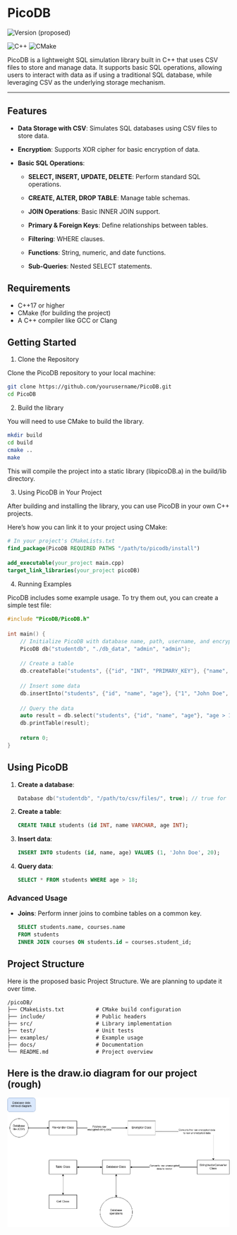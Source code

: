 # PicoDB
![Version](https://img.shields.io/badge/version-1.0.0-brightgreen) (proposed)



![C++](https://img.shields.io/badge/language-C%2B%2B-blue)
![CMake](https://img.shields.io/badge/build-CMake-brightgreen)




PicoDB is a lightweight SQL simulation library built in C++ that uses CSV files to store and manage data. It supports basic SQL operations, allowing users to interact with data as if using a traditional SQL database, while leveraging CSV as the underlying storage mechanism.

---

## Features

- **Data Storage with CSV**: Simulates SQL databases using CSV files to store data.


- **Encryption**: Supports XOR cipher for basic encryption of data.


- **Basic SQL Operations**:

  - **SELECT, INSERT, UPDATE, DELETE**: Perform standard SQL operations.

  - **CREATE, ALTER, DROP TABLE**: Manage table schemas.

  - **JOIN Operations**: Basic INNER JOIN support.

  - **Primary & Foreign Keys**: Define relationships between tables.

  - **Filtering**: WHERE clauses.

  - **Functions**: String, numeric, and date functions.

  - **Sub-Queries**: Nested SELECT statements.

## Requirements
- C++17 or higher
- CMake (for building the project)
- A C++ compiler like GCC or Clang


## Getting Started
1. Clone the Repository

Clone the PicoDB repository to your local machine:

```bash
git clone https://github.com/yourusername/PicoDB.git
cd PicoDB
```

2. Build the library

You will need to use CMake to build the library.

```bash
mkdir build
cd build
cmake ..
make
```

This will compile the project into a static library (libpicoDB.a) in the build/lib directory.

3. Using PicoDB in Your Project

After building and installing the library, you can use PicoDB in your own C++ projects.

Here’s how you can link it to your project using CMake:

```cmake
# In your project's CMakeLists.txt
find_package(PicoDB REQUIRED PATHS "/path/to/picodb/install")

add_executable(your_project main.cpp)
target_link_libraries(your_project picoDB)
```

4. Running Examples

PicoDB includes some example usage. To try them out, you can create a simple test file:

```cpp
#include "PicoDB/PicoDB.h"

int main() {
    // Initialize PicoDB with database name, path, username, and encryption key
    PicoDB db("studentdb", "./db_data", "admin", "admin");

    // Create a table
    db.createTable("students", {{"id", "INT", "PRIMARY_KEY"}, {"name", "STRING"}, {"age", "INT"}});

    // Insert some data
    db.insertInto("students", {"id", "name", "age"}, {"1", "John Doe", "20"});

    // Query the data
    auto result = db.select("students", {"id", "name", "age"}, "age > 18");
    db.printTable(result);

    return 0;
}
```

## Using PicoDB

1. **Create a database**:

    ```cpp
    Database db("studentdb", "/path/to/csv/files/", true); // true for encryption
    ```

2. **Create a table**:

    ```sql
    CREATE TABLE students (id INT, name VARCHAR, age INT);
    ```

3. **Insert data**:

    ```sql
    INSERT INTO students (id, name, age) VALUES (1, 'John Doe', 20);
    ```

4. **Query data**:

    ```sql
    SELECT * FROM students WHERE age > 18;
    ```

### Advanced Usage

- **Joins**: Perform inner joins to combine tables on a common key.

    ```sql
    SELECT students.name, courses.name
    FROM students
    INNER JOIN courses ON students.id = courses.student_id;
    ```

## Project Structure

Here is the proposed basic Project Structure. We are planning to update it over time.

```plaintext
/picoDB/
├── CMakeLists.txt      	# CMake build configuration
├── include/            	# Public headers
├── src/                	# Library implementation
├── test/               	# Unit tests
├── examples/           	# Example usage
├── docs/               	# Documentation
└── README.md           	# Project overview
 ```

## Here is the draw.io diagram for our project (rough)
![alt text](image.png)
